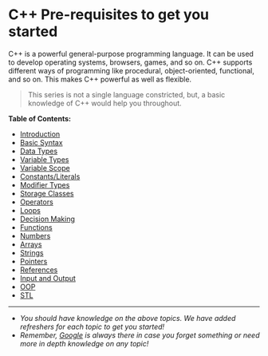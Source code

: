 # C++ Pre-requisites to get you started

C++ is a powerful general-purpose programming language. It can be used to develop operating systems, browsers, games, and so on. C++ supports different ways of programming like procedural, object-oriented, functional, and so on. This makes C++ powerful as well as flexible.

> This series is not a single language constricted, but, a basic knowledge of C++ would help you throughout.

**Table of Contents:**
- [Introduction](https://github.com/randomizemuj/DSA-Series/blob/main/C%2B%2B%20Pre-requisites/cpp-basic-syntax.md)
- [Basic Syntax](https://github.com/randomizemuj/DSA-Series/blob/main/C%2B%2B%20Pre-requisites/01-cpp-basic-syntax.md)
- [Data Types](https://github.com/randomizemuj/DSA-Series/blob/main/C%2B%2B%20Pre-requisites/02-data-types.md)
- [Variable Types](https://github.com/randomizemuj/DSA-Series/blob/main/C%2B%2B%20Pre-requisites/03-variable-types.md)
- [Variable Scope](https://github.com/randomizemuj/DSA-Series/blob/main/C%2B%2B%20Pre-requisites/04-variable-scope.md)
- [Constants/Literals](https://github.com/randomizemuj/DSA-Series/blob/main/C%2B%2B%20Pre-requisites/05-constants-literals.md)
- [Modifier Types](https://github.com/randomizemuj/DSA-Series/blob/main/C%2B%2B%20Pre-requisites/06-modifier-types.md)
- [Storage Classes](https://github.com/randomizemuj/DSA-Series/blob/main/C%2B%2B%20Pre-requisites/07-storage-classes.md)
- [Operators](https://github.com/randomizemuj/DSA-Series/blob/main/C%2B%2B%20Pre-requisites/08-operators.md)
- [Loops](https://github.com/randomizemuj/DSA-Series/blob/main/C%2B%2B%20Pre-requisites/09-loops.md)
- [Decision Making](https://github.com/randomizemuj/DSA-Series/blob/main/C%2B%2B%20Pre-requisites/10-decisionmaking.md)
- [Functions](https://github.com/randomizemuj/DSA-Series/blob/main/C%2B%2B%20Pre-requisites/11-functions.md)
- [Numbers](https://github.com/randomizemuj/DSA-Series/blob/main/C%2B%2B%20Pre-requisites/12-numbers.md)
- [Arrays](https://github.com/randomizemuj/DSA-Series/blob/main/C%2B%2B%20Pre-requisites/13-arrays.md)
- [Strings](https://github.com/randomizemuj/DSA-Series/blob/main/C%2B%2B%20Pre-requisites/14-strings.md)
- [Pointers](https://github.com/randomizemuj/DSA-Series/blob/main/C%2B%2B%20Pre-requisites/15-pointers.md)
- [References](https://github.com/randomizemuj/DSA-Series/blob/main/C%2B%2B%20Pre-requisites/16-references.md)
- [Input and Output](https://github.com/randomizemuj/DSA-Series/blob/main/C%2B%2B%20Pre-requisites/17-inputoutput.md)
- [OOP](https://github.com/randomizemuj/DSA-Series/blob/main/C%2B%2B%20Pre-requisites/18-oop.md)
- [STL](https://github.com/randomizemuj/DSA-Series/blob/main/C%2B%2B%20Pre-requisites/19-stl.md)
---
- _You should have knowledge on the above topics. We have added refreshers for each topic to get you started!_
- _Remember, [Google](https://www.google.com) is always there in case you forget something or need more in depth knowledge on any topic!_

